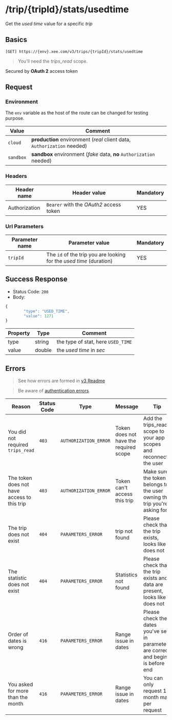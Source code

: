 # /trip/{tripId}/stats/usedtime

Get the *used time* value for a specific *trip*

## Basics

`[GET] https://{env}.xee.com/v3/trips/{tripId}/stats/usedtime`

> You'll need the *trips_read* scope.

Secured by **OAuth 2** access token

## Request

### Environment

The `env` variable as the host of the route can be changed for testing purpose.

|Value|Comment|
|---|---|
|`cloud`|**production** environment (*real* client data, `Authorization` needed)|
|`sandbox`|**sandbox** environment (*fake* data, **no** `Authorization` needed)|

### Headers

|Header name|Header value|Mandatory|
|---|---|---|
|Authorization|`Bearer` with the *OAuth2* access token|YES|

### Url Parameters

|Parameter name|Parameter value|Mandatory|
|---|---|---|
|`tripId`|The `id` of the trip you are looking for the *used time* (duration)|YES|

## Success Response

- Status Code: `200`
- Body:

```javascript
{
       	"type": "USED_TIME",
       	"value": 1271
}
```

|Property|Type|Comment|
|---|---|---|
|type|string|the type of stat, here `USED_TIME`|
|value|double|the *used time* in *sec*|

## Errors

> See how errors are formed in [v3 Readme](../../../README.md)

> Be aware of [authentication errors](../../../auth/README.md)

|Reason|Status Code|Type|Message|Tip|
|---|---|---|---|---|
|You did not required `trips_read`|`403`|`AUTHORIZATION_ERROR`|Token does not have the required scope|Add the trips_read scope to your app scopes and reconnect the user|
|The token does not have access to this trip|`403`|`AUTHORIZATION_ERROR`|Token can't access this trip|Make sure the token belongs to the user owning the trip you're asking for|
|The trip does not exist|`404`|`PARAMETERS_ERROR`|trip not found|Please check that the trip exists, looks like it does not|
|The statistic does not exist|`404`|`PARAMETERS_ERROR`|Statistics not found|Please check that the trip exists and data are present, looks like it does not|
|Order of dates is wrong|`416`|`PARAMETERS_ERROR`|Range issue in dates|Please check the dates you've set in parameters are correct and begin is before end|
|You asked for more than the month|`416`|`PARAMETERS_ERROR`|Range issue in dates|You can only request 1 month max per request|